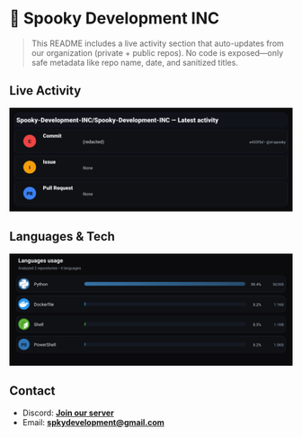 # 👻 Spooky Development INC

> This README includes a live activity section that auto-updates from our organization (private + public repos). No code is exposed—only safe metadata like repo name, date, and sanitized titles.

## Live Activity
![Repo Snapshot](./assets/repo-snapshot.svg?v=3c49bffe77)

## Languages & Tech
![Languages Usage](./assets/languages.svg?v=8a0497c8c3)

## Contact
- Discord: **[Join our server](https://discord.gg/XYspZgEEJb)**
- Email: **spkydevelopment@gmail.com**
